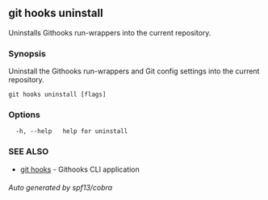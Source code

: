 ## git hooks uninstall

Uninstalls Githooks run-wrappers into the current repository.

### Synopsis

Uninstall the Githooks run-wrappers and Git config settings
into the current repository.

```
git hooks uninstall [flags]
```

### Options

```
  -h, --help   help for uninstall
```

### SEE ALSO

* [git hooks](git_hooks.md)	 - Githooks CLI application

###### Auto generated by spf13/cobra 
